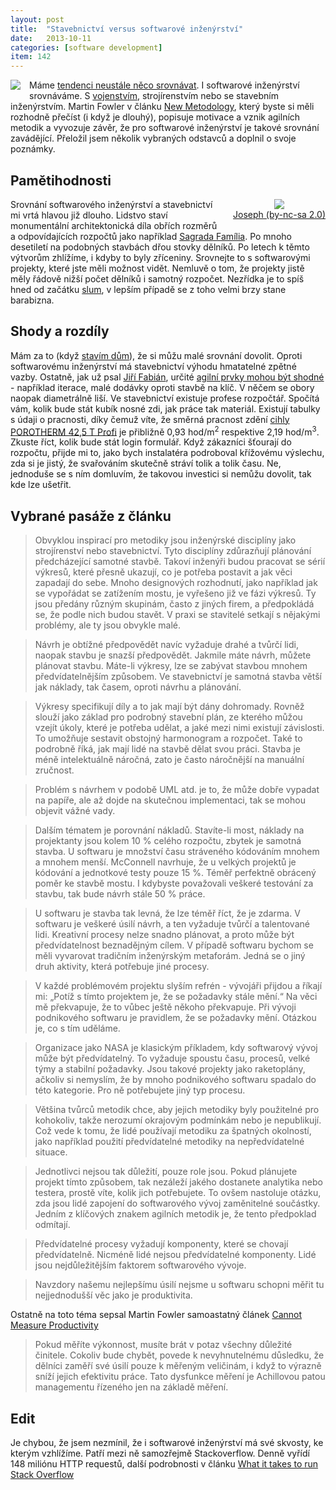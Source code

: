 ```yaml
---
layout: post
title:  "Stavebnictví versus softwarové inženýrství"
date:   2013-10-11
categories: [software development]
item: 142
---
```

<div style="float: left; margin: 0 1em 1em 0; text-align: center;"><a href="http://www.flickr.com/photos/bantercz/6017400352/in/set-72157627070334676"><img src="http://farm7.staticflickr.com/6026/6017400352_7b40388751_q.jpg" /></a></div>Máme <a href="http://en.wikipedia.org/wiki/Social_comparison_theory">tendenci neustále něco srovnávat</a>. I softwarové inženýrství srovnáváme. S <a href="/item/115">vojenstvím</a>, strojírenstvím nebo se stavebním inženýrstvím. Martin Fowler v článku <a href="http://www.martinfowler.com/articles/newMethodology.html">New Metodology</a>, který byste si měli rozhodně přečíst (i když je dlouhý), popisuje motivace a vznik agilních metodik a vyvozuje závěr, že pro softwarové inženýrství je takové srovnání zavádějící. Přeložil jsem několik vybraných odstavců a doplnil o svoje poznámky.
<!--more-->

Pamětihodnosti
------

<div style="float: right; margin: 0 0 1em 1em; text-align: center;"><a href="http://www.flickr.com/photos/josepha/8427411827/"><img style="" src="http://farm9.staticflickr.com/8371/8427411827_c5e950e3af_m.jpg" /></a><br/><a href="http://www.flickr.com/photos/josepha/8427411827/">Joseph (by-nc-sa 2.0)</a></div>Srovnání softwarového inženýrství a stavebnictví mi vrtá hlavou již dlouho. Lidstvo staví monumentální architektonická díla obřích rozměrů a odpovídajících rozpočtů jako například <a href="http://cs.wikipedia.org/wiki/Sagrada_Fam%C3%ADlia">Sagrada Família</a>. Po mnoho desetiletí na podobných stavbách dřou stovky dělníků. Po letech k těmto výtvorům zhlížíme, i kdyby to byly zříceniny. Srovnejte to s softwarovými projekty, které jste měli možnost vidět. Nemluvě o tom, že projekty jistě měly řádově nižší počet dělníků i samotný rozpočet. Nezřídka je to spíš hned od začátku <a href="http://cs.wikipedia.org/wiki/Slum">slum</a>, v lepším případě se z toho velmi brzy stane barabizna.

Shody a rozdíly
------

Mám za to (když <a href="/item/141">stavím dům</a>), že si můžu malé srovnání dovolit. Oproti softwarovému inženýrství má stavebnictví výhodu hmatatelné zpětné vazby. Ostatně, jak už psal <a href="https://twitter.com/jirifabian ">Jiří Fabián</a>, určité <a href="http://www.jirifabian.net/wordpress/?p=2167">agilní prvky mohou být shodné</a> - například iterace, malé dodávky oproti stavbě na klíč. V něčem se obory naopak diametrálně liší. Ve stavebnictví existuje profese rozpočtář. Spočítá vám, kolik bude stát kubík nosné zdi, jak práce tak materiál. Existují tabulky s údaji o pracnosti, díky čemuž víte, že směrná pracnost zdění <a href="http://www.wienerberger.cz/porotherm-425-t-profi.html">cihly POROTHERM 42,5 T Profi</a> je přibližně 0,93 hod/m<sup>2</sup> respektive 2,19 hod/m<sup>3</sup>. Zkuste říct, kolik bude stát login formulář. Když zákazníci šťourají do rozpočtu, přijde mi to, jako bych instalatéra podroboval křížovému výslechu, zda si je jistý, že svařováním skutečně stráví tolik a tolik času. Ne, jednoduše se s ním domluvím, že takovou investici si nemůžu dovolit, tak kde lze ušetřit.

Vybrané pasáže z článku
------

<blockquote>Obvyklou inspirací pro metodiky jsou inženýrské disciplíny jako strojírenství nebo stavebnictví. Tyto disciplíny zdůrazňují plánování předcházející samotné stavbě. Takoví inženýři budou pracovat se sérií výkresů, které přesně ukazují, co je potřeba postavit a jak věci zapadají do sebe. Mnoho designových rozhodnutí, jako například jak se vypořádat se zatížením mostu, je vyřešeno již ve fázi výkresů. Ty jsou předány různým skupinám, často z jiných firem, a předpokládá se, že podle nich budou stavět. V praxi se stavitelé setkají s nějakými problémy, ale ty jsou obvykle malé.</blockquote>

<blockquote>Návrh je obtížné předpovědět navíc vyžaduje drahé a tvůrčí lidi, naopak stavbu je snazší předpovědět. Jakmile máte návrh, můžete 
plánovat stavbu. Máte-li výkresy, lze se zabývat stavbou mnohem předvídatelnějším způsobem. Ve stavebnictví je samotná stavba větší jak náklady, tak časem, oproti návrhu a plánování.</blockquote>

<blockquote>Výkresy specifikují díly a to jak mají být dány dohromady. Rovněž slouží jako základ pro podrobný stavební plán, ze kterého můžou vzejít úkoly, které je potřeba udělat, a jaké mezi nimi existují závislosti. To umožňuje sestavit obstojný harmonogram a rozpočet. Také to podrobně říká, jak mají lidé na stavbě dělat svou práci. Stavba je méně intelektuálně náročná, zato je často náročnější na manuální zručnost.</blockquote>

<blockquote>Problém s návrhem v podobě UML atd. je to, že může dobře vypadat na papíře, ale až dojde na skutečnou implementaci, tak se mohou objevit vážné vady.</blockquote>

<blockquote>Dalším tématem je porovnání nákladů. Stavíte-li most, náklady na projektanty jsou kolem 10&nbsp;% celého rozpočtu, zbytek je samotná stavba. U softwaru je množství času stráveného kódováním mnohem a mnohem menší. McConnell navrhuje, že u velkých projektů je kódování a jednotkové testy pouze 15&nbsp;%. Téměř perfektně obrácený poměr ke stavbě mostu. I kdybyste považovali veškeré testování za stavbu, tak bude návrh stále 50&nbsp;% práce.</blockquote>

<blockquote>U softwaru je stavba tak levná, že lze téměř říct, že je zdarma. V softwaru je veškeré úsilí návrh, a ten vyžaduje tvůrčí a talentované lidi. Kreativní procesy nelze snadno plánovat, a proto může být předvídatelnost beznadějným cílem. V případě softwaru bychom se měli vyvarovat tradičním inženýrským metaforám. Jedná se o jiný druh aktivity, která potřebuje jiné procesy.</blockquote><blockquote>V každé problémovém projektu slyším refrén - vývojáři přijdou a říkají mi: „Potíž s tímto projektem je, že se požadavky stále mění.“ Na věci mě překvapuje, že to vůbec ještě někoho překvapuje. Při vývoji podnikového softwaru je pravidlem, že se požadavky mění. Otázkou je, co s tím uděláme.</blockquote><blockquote>Organizace jako NASA je klasickým příkladem, kdy softwarový vývoj může být předvídatelný. To vyžaduje spoustu času, procesů, velké týmy a stabilní požadavky. Jsou takové projekty jako raketoplány, ačkoliv si nemyslím, že by mnoho podnikového softwaru spadalo do této kategorie. Pro ně potřebujete jiný typ procesu.</blockquote><blockquote>Většina tvůrců metodik chce, aby jejich metodiky byly použitelné pro kohokoliv, takže nerozumí okrajovým podmínkám nebo je nepublikují. Což vede k tomu, že lidé používají metodiku za špatných okolností, jako například použití předvídatelné metodiky na nepředvídatelné situace.</blockquote><blockquote>Jednotlivci nejsou tak důležití, pouze role jsou. Pokud plánujete projekt tímto způsobem, tak nezáleží jakého dostanete analytika nebo testera, prostě víte, kolik jich potřebujete. To ovšem nastoluje otázku, zda jsou lidé zapojení do softwarového vývoj zaměnitelné součástky. Jedním z klíčových znakem agilních metodik je, že tento předpoklad odmítají.</blockquote><blockquote>Předvídatelné procesy vyžadují komponenty, které se chovají předvídatelně. Nicméně lidé nejsou předvídatelné komponenty. Lidé jsou nejdůležitějším faktorem softwarového vývoje.</blockquote><blockquote>Navzdory našemu nejlepšímu úsilí nejsme u softwaru schopni měřit tu nejjednodušší věc jako je produktivita.</blockquote>Ostatně na toto téma sepsal Martin Fowler samoastatný článek <a href="http://martinfowler.com/bliki/CannotMeasureProductivity.html">Cannot Measure Productivity</a>

<blockquote>Pokud měříte výkonnost, musíte brát v potaz všechny důležité činitele. Cokoliv bude chybět, povede k nevyhnutelnému důsledku, že dělníci zaměří své úsilí pouze k měřeným veličinám, i když to výrazně sníží jejich efektivitu práce. Tato dysfunkce měření je Achillovou patou managementu řízeného jen na základě měření.</blockquote>

Edit
------

Je chybou, že jsem nezmínil, že i softwarové inženýrství má své skvosty, ke kterým vzhlížíme. Patří mezi ně samozřejmě Stackoverflow. Denně vyřídí 148&nbsp;miliónu HTTP requestů, další podrobnosti v článku <a href="http://nickcraver.com/blog/2013/11/22/what-it-takes-to-run-stack-overflow/">What it takes to run Stack Overflow</a>